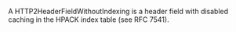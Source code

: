 A HTTP2HeaderFieldWithoutIndexing is a header field with disabled caching in the HPACK index table (see RFC 7541).